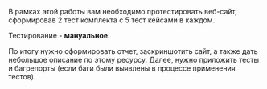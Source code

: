 В рамках этой работы вам необходимо протестировать веб-сайт, сформировав 2 тест комплекта с 5 тест кейсами в каждом.  

Тестирование - **мануальное**.

По итогу нужно сформировать отчет, заскриншотить сайт, а также дать небольшое описание по этому  ресурсу. Далее, нужно приложить тесты и багрепорты (если баги были выявлены в процессе применения тестов).